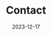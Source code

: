 ---
title: Contact
date: 2023-12-17

type: landing

sections:
  - block: contact
    content:
      title: Contact
      # text: |-
      #   Please leave a message if you have any questions.
      email: jiminliang AT gmail.com, jimleung AT mail.xidian.edu.cn
      phone: +86-29-88202251
      address:
        street: 2 South Taibai Road, P.O.Box 131, Xidian University
        city: Xi'an
        region: Shaanxi
        postcode: '710071'
        country: China
        country_code: CN
      coordinates:
        latitude: '34.23433'
        longitude: '108.9162'
      # directions: Office 234, the administration building.
      # office_hours:
      #   - 'Monday 10:00 to 13:00'
      #   - 'Wednesday 09:00 to 10:00'
      # appointment_url: 'https://calendly.com'
      #contact_links:
      #  - icon: comments
      #    icon_pack: fas
      #    name: Discuss on Forum
      #    link: 'https://discourse.gohugo.io'
    
      # Automatically link email and phone or display as text?
      autolink: false
    
      # Email form provider
      # form:
      #   provider: netlify
      #   formspree:
      #     id:
      #   netlify:
      #     # Enable CAPTCHA challenge to reduce spam?
      #     captcha: false
    design:
      columns: '1'

  # - block: markdown
  #   content:
  #     title:
  #     subtitle: ''
  #     text:
  #   design:
  #     columns: '1'
  #     background:
  #       image: 
  #         filename: AI_Eye.jpg
  #         filters:
  #           brightness: 1
  #         parallax: false
  #         position: center
  #         size: cover
  #         text_color_light: true
  #     spacing:
  #       padding: ['20px', '0', '20px', '0']
  #     css_class: fullscreen
---